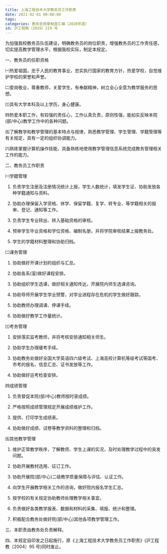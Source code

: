 ```yaml
---
title: 上海工程技术大学教务员工作职责
date: 2021-02-01 00:00:00
tags: 
categories: 教务处规章制度汇编（2020年度）
id: 沪工程教〔2019〕219 号
---
```


为加强我校教务员队伍建设，明确教务员的岗位职责，增强教务员的工作责任感，切实提高教学管理水平，根据我校实际，制定本规定。

一、教务员的任职资格

㈠热爱祖国，忠于人民的教育事业，忠实执行国家的教育方针，热爱学校，自觉维护学校的荣誉和声誉。

㈡爱岗敬业，尊重教师，关爱学生，有奉献精神，树立全心全意为教学服务的思想。

㈢具有大学本科及以上学历，身心健康。

㈣热爱本职工作，有较强的责任心，工作认真负责，原则性强，能如实反映本院(部/中心)教学工作中的各种问题。

㈤了解教学和教学管理的基本特点与规律，熟悉教学管理、学生管理、学籍管理等有关规定，具有一定的组织协调能力。

㈥熟练掌握计算机操作技能，具备熟练地使用教学管理信息系统完成教务管理相关工作的能力。

二、教务员工作职责

㈠学籍管理

1. 负责学生注册及注册情况统计上报，学生人数统计，填发学生证、协助发放各种学籍通知与资料。

2. 协助办理保留入学资格、休学、保留学籍、复学、转专业、等学籍相关的报审、登记、通知等工作。

3. 负责学生专业转出、转入基础资格的审核。

4. 预审学生毕业资格和学位资格、编制名册，并将学院审核结果上报教务处。

5. 学生的学籍材料整理和协助归档。

㈡课务管理

1. 协助做好开课计划的组织与汇总。

2. 协助各系(室)做好课程安排。

3. 协助组织学生选课，做好相关通知传达，开展院内师生选课咨询。

4. 协助导师开展学生学业预警，对学业进程存在危机的学生做好跟踪。

5. 协助教师办理调课、停课手续。

6. 协助做好教学工作量统计。

㈢考务管理

1. 安排落实监考教师，并将考核安排通知相关师生。

2. 协助学生办理缓考手续。

3. 协助教务处做好全国大学英语四六级考试、上海高校计算机等级考试等国考、市考的报名、信息汇总、证书发放等工作。

4. 协助做好巡考检查安排。

㈣成绩管理

1. 负责督促本院(部/中心)教师按时录成绩。

2. 严格按照成绩管理规定开展成绩维护工作。

3. 提供、打印学生成绩表。

4. 协助做好成绩、试卷等教学资料的整理和归档。

㈤其他教学管理

1. 维护正常教学秩序，了解教师、学生上课的实况，及时处理教学过程中的突发问题。

2. 协助开展教材选用、征订工作。

3. 协助开展院(部/中心)二级教学质量保障与评估、认证工作。

4. 向学生开展教学相关工作的咨询，做好院内报名学生汇总。

5. 按学校的有关规定协助教师处理教学相关事宜。

6. 负责做好各类教学报表、数据和材料的采集、填报、统计和整理。

7. 积极配合教务处做好院(部/中心)其他各项教学管理工作。

三、本职责由教务处负责解释。

四、本规定自印发之日起施行，原《上海工程技术大学教务员工作职责》(沪工程教〔2004〕95 号)同时废止。

